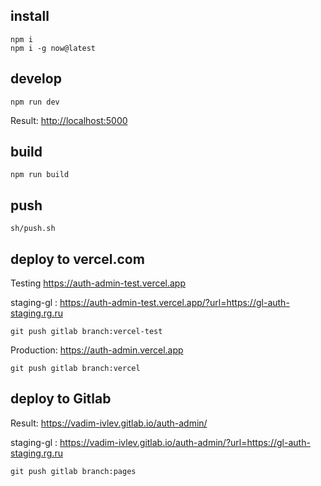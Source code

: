 
## install

    npm i
    npm i -g now@latest


## develop

    npm run dev

Result: <http://localhost:5000>

## build

    npm run build


## push

    sh/push.sh

    

## deploy to vercel.com

Testing <https://auth-admin-test.vercel.app>

staging-gl : <https://auth-admin-test.vercel.app/?url=https://gl-auth-staging.rg.ru>

    git push gitlab branch:vercel-test


Production: <https://auth-admin.vercel.app>

    git push gitlab branch:vercel

## deploy to Gitlab

Result: <https://vadim-ivlev.gitlab.io/auth-admin/>

staging-gl : <https://vadim-ivlev.gitlab.io/auth-admin/?url=https://gl-auth-staging.rg.ru>


    git push gitlab branch:pages


